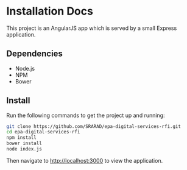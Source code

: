 # Installation Docs
This project is an AngularJS app which is served by a small Express application.

## Dependencies
- Node.js
- NPM
- Bower

## Install
Run the following commands to get the project up and running:

```bash
git clone https://github.com/SRARAD/epa-digital-services-rfi.git
cd epa-digital-services-rfi
npm install
bower install
node index.js
```

Then navigate to [http://localhost:3000](http://localhost:3000) to view the application.
